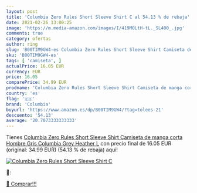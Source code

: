 ```yaml
---
layout: post
title: 'Columbia Zero Rules Short Sleeve Shirt C al 54.13 % de rebaja'
date: 2021-02-26 13:00:25
image: 'https://m.media-amazon.com/images/I/419MOLtH-tL._SL400_.jpg'
comments: true
category: ofertas
author: ring
slug: 'B00TIM9GW4-es Columbia Zero Rules Short Sleeve Shirt Camiseta de manga...'
sku: 'B00TIM9GW4-es'
tags: [ 'camiseta', ]
actualPrice: 16.05 EUR
currency: EUR
price: 16.05
comparePrice: 34.99 EUR
prodname: 'Columbia Zero Rules Short Sleeve Shirt Camiseta de manga corta  Hombre  Gris  Columbia Grey Heather   L'
country: 'es'
flag: '🇪🇸'
brand: 'Columbia'
buyurl: 'https://www.amazon.es/dp/B00TIM9GW4/?tag=tolees-21'
descuento: '54.13'
average: '20.7073333333333'
---
```


Tienes [Columbia Zero Rules Short Sleeve Shirt Camiseta de manga corta  Hombre  Gris  Columbia Grey Heather   L](https://www.amazon.es/dp/B00TIM9GW4/?tag=tolees-21) con precio final de  16.05 EUR (original: 34.99 EUR) (54.13 %  de rebaja) aqui!

[![Columbia Zero Rules Short Sleeve Shirt C](https://m.media-amazon.com/images/I/419MOLtH-tL._SL400_.jpg)](https://www.amazon.es/dp/B00TIM9GW4/?tag=tolees-21)

🔎:


[🛒 Comprar!!!](https://www.amazon.es/dp/B00TIM9GW4/?tag=tolees-21)
